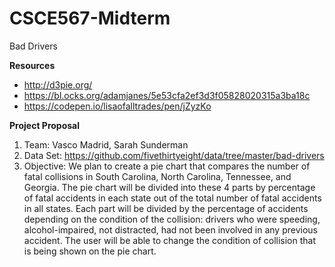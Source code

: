 # CSCE567-Midterm
Bad Drivers

**Resources**<br>
* http://d3pie.org/
* https://bl.ocks.org/adamjanes/5e53cfa2ef3d3f05828020315a3ba18c
* https://codepen.io/lisaofalltrades/pen/jZyzKo

**Project Proposal** <br>
1. Team: Vasco Madrid, Sarah Sunderman
2. Data Set: https://github.com/fivethirtyeight/data/tree/master/bad-drivers
3. Objective: We plan to create a pie chart that compares the number of fatal collisions in South Carolina, North Carolina, Tennessee, and Georgia. The pie chart will be divided into these 4 parts by percentage of fatal accidents in each state out of the total number of fatal accidents in all states. Each part will be divided by the percentage of accidents depending on the condition of the collision: drivers who were speeding, alcohol-impaired, not distracted, had not been involved in any previous accident. The user will be able to change the condition of collision that is being shown on the pie chart.  
